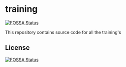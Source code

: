 # training
[![FOSSA Status](https://app.fossa.io/api/projects/git%2Bhttps%3A%2F%2Fgithub.com%2FRestComm%2Ftraining.svg?type=shield)](https://app.fossa.io/projects/git%2Bhttps%3A%2F%2Fgithub.com%2FRestComm%2Ftraining?ref=badge_shield)

This repository contains source code for all the training's 


## License
[![FOSSA Status](https://app.fossa.io/api/projects/git%2Bhttps%3A%2F%2Fgithub.com%2FRestComm%2Ftraining.svg?type=large)](https://app.fossa.io/projects/git%2Bhttps%3A%2F%2Fgithub.com%2FRestComm%2Ftraining?ref=badge_large)
